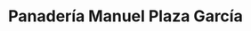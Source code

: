 ---
title: "Panadería Manuel Plaza García"
url: /santo-tome/panaderia-manuel-plaza-garcia/
shop: Bäckerei
---